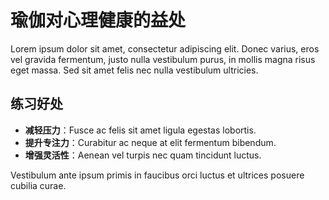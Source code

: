 # 瑜伽对心理健康的益处

Lorem ipsum dolor sit amet, consectetur adipiscing elit. Donec varius, eros vel gravida fermentum, justo nulla vestibulum purus, in mollis magna risus eget massa. Sed sit amet felis nec nulla vestibulum ultricies.

## 练习好处

- **减轻压力**：Fusce ac felis sit amet ligula egestas lobortis.
- **提升专注力**：Curabitur ac neque at elit fermentum bibendum.
- **增强灵活性**：Aenean vel turpis nec quam tincidunt luctus.

Vestibulum ante ipsum primis in faucibus orci luctus et ultrices posuere cubilia curae.
